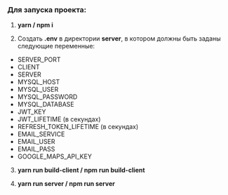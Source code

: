 ### Для запуска проекта:
1. __yarn / npm i__

2. Создать __.env__ в директории __server__, в котором должны быть заданы следующие переменные:
  * SERVER_PORT
  * CLIENT
  * SERVER
  * MYSQL_HOST
  * MYSQL_USER
  * MYSQL_PASSWORD
  * MYSQL_DATABASE
  * JWT_KEY
  * JWT_LIFETIME (в секундах)
  * REFRESH_TOKEN_LIFETIME (в секундах)
  * EMAIL_SERVICE
  * EMAIL_USER
  * EMAIL_PASS
  * GOOGLE_MAPS_API_KEY
  
3. __yarn run build-client / npm run build-client__

4. __yarn run server / npm run server__
